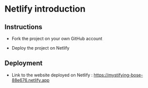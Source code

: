 # Netlify introduction

## Instructions

* Fork the project on your own GitHub account

* Deploy the project on Netlify

## Deployment

* Link to the website deployed on Netlify : https://mystifying-bose-88e676.netlify.app
